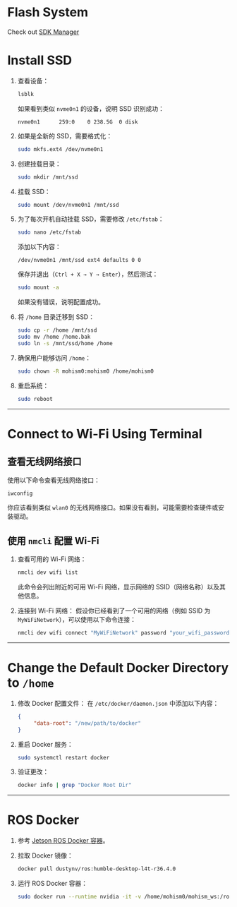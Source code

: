 # Flash System
Check out [SDK Manager](https://docs.nvidia.com/sdk-manager/download-run-sdkm/index.html#login)
# Install SSD

1. 查看设备：
    ```bash
    lsblk
    ```
    如果看到类似 `nvme0n1` 的设备，说明 SSD 识别成功：
    ```
    nvme0n1      259:0    0 238.5G  0 disk
    ```

2. 如果是全新的 SSD，需要格式化：
    ```bash
    sudo mkfs.ext4 /dev/nvme0n1
    ```

3. 创建挂载目录：
    ```bash
    sudo mkdir /mnt/ssd
    ```

4. 挂载 SSD：
    ```bash
    sudo mount /dev/nvme0n1 /mnt/ssd
    ```

5. 为了每次开机自动挂载 SSD，需要修改 `/etc/fstab`：
    ```bash
    sudo nano /etc/fstab
    ```
    添加以下内容：
    ```
    /dev/nvme0n1 /mnt/ssd ext4 defaults 0 0
    ```
    保存并退出（`Ctrl + X → Y → Enter`），然后测试：
    ```bash
    sudo mount -a
    ```
    如果没有错误，说明配置成功。

6. 将 `/home` 目录迁移到 SSD：
    ```bash
    sudo cp -r /home /mnt/ssd
    sudo mv /home /home.bak
    sudo ln -s /mnt/ssd/home /home
    ```

7. 确保用户能够访问 `/home`：
    ```bash
    sudo chown -R mohism0:mohism0 /home/mohism0
    ```

8. 重启系统：
    ```bash
    sudo reboot
    ```

---

# Connect to Wi-Fi Using Terminal

## 查看无线网络接口
使用以下命令查看无线网络接口：
```bash
iwconfig
```
你应该看到类似 `wlan0` 的无线网络接口。如果没有看到，可能需要检查硬件或安装驱动。

## 使用 `nmcli` 配置 Wi-Fi

1. 查看可用的 Wi-Fi 网络：
    ```bash
    nmcli dev wifi list
    ```
    此命令会列出附近的可用 Wi-Fi 网络，显示网络的 SSID（网络名称）以及其他信息。

2. 连接到 Wi-Fi 网络：
    假设你已经看到了一个可用的网络（例如 SSID 为 `MyWiFiNetwork`），可以使用以下命令连接：
    ```bash
    nmcli dev wifi connect "MyWiFiNetwork" password "your_wifi_password"
    ```

---

# Change the Default Docker Directory to `/home`

1. 修改 Docker 配置文件：
    在 `/etc/docker/daemon.json` 中添加以下内容：
    ```json
    {
         "data-root": "/new/path/to/docker"
    }
    ```

2. 重启 Docker 服务：
    ```bash
    sudo systemctl restart docker
    ```

3. 验证更改：
    ```bash
    docker info | grep "Docker Root Dir"
    ```

---

# ROS Docker

1. 参考 [Jetson ROS Docker 容器](https://github.com/dusty-nv/jetson-containers/tree/master/packages/ros)。

2. 拉取 Docker 镜像：
    ```bash
    docker pull dustynv/ros:humble-desktop-l4t-r36.4.0
    ```

3. 运行 ROS Docker 容器：
    ```bash
    sudo docker run --runtime nvidia -it -v /home/mohism0/mohism_ws:/root/mohism_ws -w /root/mohism_ws --rm --network=host dustynv/ros:humble-desktop-l4t-r36.4.0
    ```
